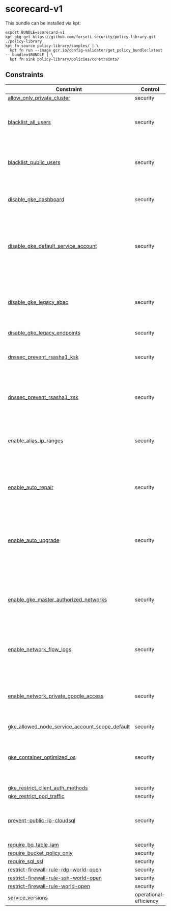 # scorecard-v1

This bundle can be installed via kpt:

```
export BUNDLE=scorecard-v1
kpt pkg get https://github.com/forseti-security/policy-library.git ./policy-library
kpt fn source policy-library/samples/ | \
  kpt fn run --image gcr.io/config-validator/get_policy_bundle:latest -- bundle=$BUNDLE | \
  kpt fn sink policy-library/policies/constraints/
```

## Constraints

| Constraint                                                                                         | Control                | Description                                                                          |
| -------------------------------------------------------------------------------------------------- | ---------------------- | ------------------------------------------------------------------------------------ |
| [allow_only_private_cluster](../../samples/gke_allow_only_private_cluster.yaml)                    | security               |                                                                                      |
| [blacklist_all_users](../../samples/iam_blacklist_public.yaml)                                     | security               | Prevent public users from having access to resources via IAM                         |
| [blacklist_public_users](../../samples/constraints/storage_blacklist_public.yaml)                  | security               | Prevent public users from having access to resources via IAM                         |
| [disable_gke_dashboard](../../samples/gke_dashboard_disable.yaml)                                  | security               | Ensure Kubernetes web UI / Dashboard is disabled                                     |
| [disable_gke_default_service_account](../../samples/gke_disable_default_service_account.yaml)      | security               | Ensure default Service account is not used for Project access in Kubernetes Clusters |
| [disable_gke_legacy_abac](../../samples/gke_legacy_abac.yaml)                                      | security               | Ensure Legacy Authorization is set to Disabled on Kubernetes Engine Clusters         |
| [disable_gke_legacy_endpoints](../../samples/gke_disable_legacy_endpoints.yaml)                    | security               |                                                                                      |
| [dnssec_prevent_rsasha1_ksk](../../samples/dnssec_prevent_rsasha1_ksk.yaml)                        | security               | Ensure that RSASHA1 is not used for key-signing key in Cloud DNS                     |
| [dnssec_prevent_rsasha1_zsk](../../samples/dnssec_prevent_rsasha1_zsk.yaml)                        | security               | Ensure that RSASHA1 is not used for zone-signing key in Cloud DNS                    |
| [enable_alias_ip_ranges](../../samples/gke_enable_alias_ip_ranges.yaml)                            | security               | Ensure Kubernetes Cluster is created with Alias IP ranges enabled                    |
| [enable_auto_repair](../../samples/gke_node_pool_auto_repair.yaml)                                 | security               | Ensure automatic node repair is enabled on all node pools in a GKE cluster           |
| [enable_auto_upgrade](../../samples/gke_node_pool_auto_upgrade.yaml)                               | security               | Ensure Automatic node upgrades is enabled on Kubernetes Engine Clusters nodes        |
| [enable_gke_master_authorized_networks](../../samples/gke_master_authorized_networks_enabled.yaml) | security               | Ensure Master authorized networks is set to Enabled on Kubernetes Engine Clusters    |
| [enable_network_flow_logs](../../samples/network_enable_flow_logs.yaml)                            | security               | Ensure VPC Flow logs is enabled for every subnet in VPC Network                      |
| [enable_network_private_google_access](../../samples/network_enable_private_google_access.yaml)    | security               | Ensure Private Google Access is enabled for all subnetworks in VPC                   |
| [gke_allowed_node_service_account_scope_default](../../samples/gke_allowed_node_sa_scope.yaml)     | security               |                                                                                      |
| [gke_container_optimized_os](../../samples/gke_container_optimized_os.yaml)                        | security               | Ensure Container-Optimized OS (cos) is used for Kubernetes Engine Clusters           |
| [gke_restrict_client_auth_methods](../../samples/gke_restrict_client_auth_methods.yaml)            | security               |                                                                                      |
| [gke_restrict_pod_traffic](../../samples/gke_restrict_pod_traffic.yaml)                            | security               |                                                                                      |
| [prevent-public-ip-cloudsql](../../samples/sql_public_ip.yaml)                                     | security               | Prevents a public IP from being assigned to a Cloud SQL instance.                    |
| [require_bq_table_iam](../../samples/constraints/bigquery_world_readable.yaml)                     | security               |                                                                                      |
| [require_bucket_policy_only](../../samples/constraints/storage_bucket_policy_only.yaml)            | security               |                                                                                      |
| [require_sql_ssl](../../samples/sql_ssl.yaml)                                                      | security               |                                                                                      |
| [restrict-firewall-rule-rdp-world-open](../../samples/restrict_fw_rules_rdp_world_open.yaml)       | security               |                                                                                      |
| [restrict-firewall-rule-ssh-world-open](../../samples/restrict_fw_rules_ssh_world_open.yaml)       | security               |                                                                                      |
| [restrict-firewall-rule-world-open](../../samples/constraints/restrict_fw_rules_world_open.yaml)   | security               |                                                                                      |
| [service_versions](../../samples/appengine_versions.yaml)                                          | operational-efficiency |                                                                                      |

